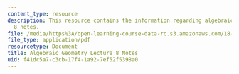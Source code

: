 ```yaml
---
content_type: resource
description: This resource contains the information regarding algebraic geometry lecture
  8 notes.
file: /media/https%3A/open-learning-course-data-rc.s3.amazonaws.com/18-725-algebraic-geometry-fall-2015/f41dc5a7c3cb17f41a927ef52f5398a0_MIT18_725F15_lec08.pdf
file_type: application/pdf
resourcetype: Document
title: Algebraic Geometry Lecture 8 Notes
uid: f41dc5a7-c3cb-17f4-1a92-7ef52f5398a0
---
```

